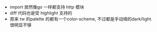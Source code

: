 * import 居然像go 一样都支持 http 模块
* diff 代码也是受 highlight 支持的
* 原来 tw 的palette 的都有一个color-scheme, 不过都是手动填的dark/light. 很明显不够
